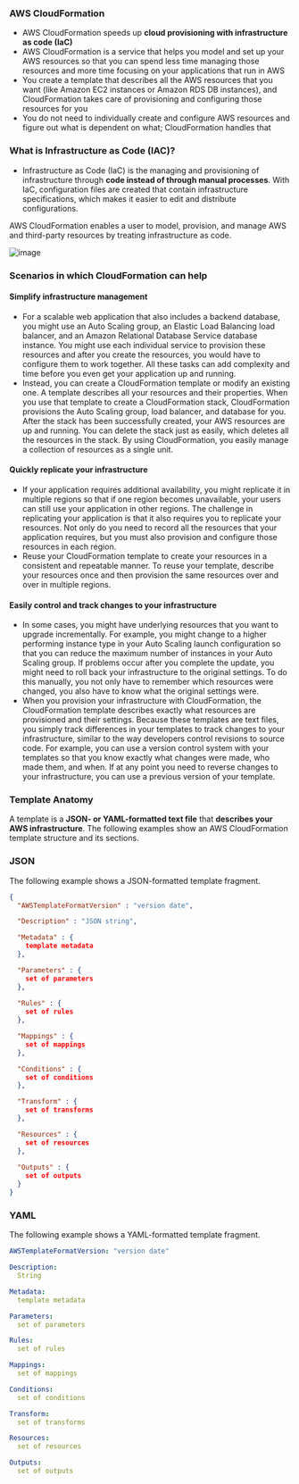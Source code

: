 ### AWS CloudFormation

* AWS CloudFormation speeds up **cloud provisioning with infrastructure as code (IaC)**
* AWS CloudFormation is a service that helps you model and set up your AWS resources so that you can spend less time managing those resources and more time focusing on your applications that run in AWS 
* You create a template that describes all the AWS resources that you want (like Amazon EC2 instances or Amazon RDS DB instances), and CloudFormation takes care of provisioning and configuring those resources for you
* You do not need to individually create and configure AWS resources and figure out what is dependent on what; CloudFormation handles that

### What is Infrastructure as Code (IAC)?

* Infrastructure as Code (IaC) is the managing and provisioning of infrastructure through **code instead of through manual processes**. With IaC, configuration files are created that contain infrastructure specifications, which makes it easier to edit and distribute configurations.

AWS CloudFormation enables a user to model, provision, and manage AWS and third-party resources by treating infrastructure as code.  

![image](https://user-images.githubusercontent.com/114364831/211565355-516b2ef4-55af-4ddf-a655-2d7fcf1f673b.png)

### Scenarios in which CloudFormation can help

#### Simplify infrastructure management

* For a scalable web application that also includes a backend database, you might use an Auto Scaling group, an Elastic Load Balancing load balancer, and an Amazon Relational Database Service database instance. You might use each individual service to provision these resources and after you create the resources, you would have to configure them to work together. All these tasks can add complexity and time before you even get your application up and running.
* Instead, you can create a CloudFormation template or modify an existing one. A template describes all your resources and their properties. When you use that template to create a CloudFormation stack, CloudFormation provisions the Auto Scaling group, load balancer, and database for you. After the stack has been successfully created, your AWS resources are up and running. You can delete the stack just as easily, which deletes all the resources in the stack. By using CloudFormation, you easily manage a collection of resources as a single unit.

#### Quickly replicate your infrastructure

* If your application requires additional availability, you might replicate it in multiple regions so that if one region becomes unavailable, your users can still use your application in other regions. The challenge in replicating your application is that it also requires you to replicate your resources. Not only do you need to record all the resources that your application requires, but you must also provision and configure those resources in each region.
* Reuse your CloudFormation template to create your resources in a consistent and repeatable manner. To reuse your template, describe your resources once and then provision the same resources over and over in multiple regions.

#### Easily control and track changes to your infrastructure
* In some cases, you might have underlying resources that you want to upgrade incrementally. For example, you might change to a higher performing instance type in your Auto Scaling launch configuration so that you can reduce the maximum number of instances in your Auto Scaling group. If problems occur after you complete the update, you might need to roll back your infrastructure to the original settings. To do this manually, you not only have to remember which resources were changed, you also have to know what the original settings were.
* When you provision your infrastructure with CloudFormation, the CloudFormation template describes exactly what resources are provisioned and their settings. Because these templates are text files, you simply track differences in your templates to track changes to your infrastructure, similar to the way developers control revisions to source code. For example, you can use a version control system with your templates so that you know exactly what changes were made, who made them, and when. If at any point you need to reverse changes to your infrastructure, you can use a previous version of your template.

### Template Anatomy

A template is a **JSON- or YAML-formatted text file** that **describes your AWS infrastructure**. The following examples show an AWS CloudFormation template structure and its sections.

### JSON

The following example shows a JSON-formatted template fragment.

```json
{
  "AWSTemplateFormatVersion" : "version date",

  "Description" : "JSON string",

  "Metadata" : {
    template metadata
  },

  "Parameters" : {
    set of parameters
  },
  
  "Rules" : {
    set of rules
  },

  "Mappings" : {
    set of mappings
  },

  "Conditions" : {
    set of conditions
  },

  "Transform" : {
    set of transforms
  },

  "Resources" : {
    set of resources
  },
  
  "Outputs" : {
    set of outputs
  }
}
```

### YAML

The following example shows a YAML-formatted template fragment.

```yaml
AWSTemplateFormatVersion: "version date"

Description:
  String

Metadata:
  template metadata

Parameters:
  set of parameters

Rules:
  set of rules

Mappings:
  set of mappings

Conditions:
  set of conditions

Transform:
  set of transforms

Resources:
  set of resources

Outputs:
  set of outputs
```
